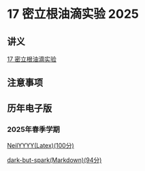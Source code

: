 # 17 密立根油滴实验 2025
## 讲义

[17 密立根油滴实验](https://github.com/dark-but-spark/SUSTech-PHY104B-Yellow-Pages/blob/main/docs/17/17.pdf)

## 注意事项


## 历年电子版

### 2025年春季学期

[NeilYYYY(Latex)(100分)](https://github.com/NeilYYYY/PHY104B_SUSTech_Experiments_of_Fundamental_Physics/tree/main/4_%E5%AF%86%E7%AB%8B%E6%A0%B9%E6%B2%B9%E6%BB%B4%E5%AE%9E%E9%AA%8C_100%E5%88%86)



[dark-but-spark(Markdown)(94分)](https://dark-but-spark.github.io/2025/03/18/PHY104B/17/)